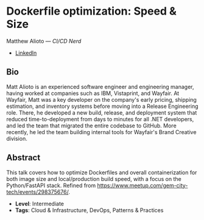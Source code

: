 # Dockerfile optimization: Speed & Size

Matthew Alioto &mdash; *CI/CD Nerd*

- [LinkedIn](https://www.linkedin.com/in/matt-a-35129521/)

## Bio

Matt Alioto is an experienced software engineer and engineering manager, having worked at companies such as IBM, Vistaprint, and Wayfair. At Wayfair, Matt was a key developer on the company's early pricing, shipping estimation, and inventory systems before moving into a Release Engineering role. There, he developed a new build, release, and deployment system that reduced time-to-deployment from days to minutes for all .NET developers, and led the team that migrated the entire codebase to GitHub. More recently, he led the team building internal tools for Wayfair's Brand Creative division.

## Abstract

This talk covers how to optimize Dockerfiles and overall containerization for both image size and local/production build speed, with a focus on the Python/FastAPI stack. Refined from https://www.meetup.com/gem-city-tech/events/298375676/.

- **Level**: Intermediate
- **Tags**: Cloud & Infrastructure, DevOps, Patterns & Practices
  